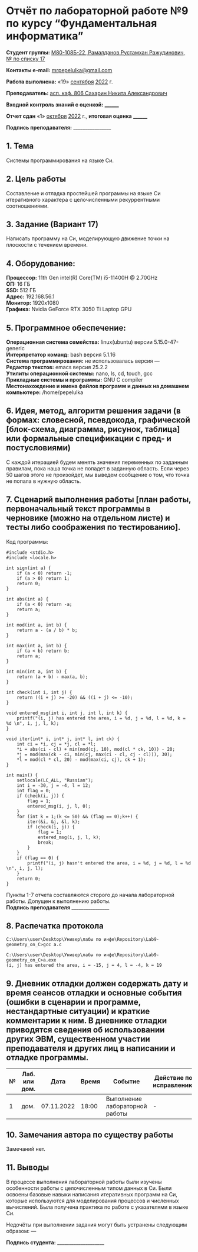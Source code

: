 # Отчёт по лабораторной работе №9 по курсу “Фундаментальная информатика”

<b>Студент группы:</b> <ins>M80-108Б-22, Рамалданов Рустамхан Ражудинович, № по списку 17</ins> 

<b>Контакты e-mail:</b> <ins>mrpepelulka@gmail.com</ins>

<b>Работа выполнена:</b> «19» <ins>сентября</ins> <ins>2022</ins> г.

<b>Преподаватель:</b> <ins>асп. каф. 806 Сахарин Никита Александрович</ins>

<b>Входной контроль знаний с оценкой:</b> <ins>______</ins>

<b>Отчет сдан</b> «1» <ins>октября</ins> <ins>2022</ins> г., <b>итоговая оценка</b> <ins>______</ins>

<b>Подпись преподавателя:</b> ________________

## 1. Тема
Системы программирования на языке Си.
## 2. Цель работы
Составление и отладка простейшей программы на языке Си итеративного характера с целочисленными рекуррентными соотношениями.
## 3. Задание (Вариант 17)
Написать программу на Си, моделирующую движение точки на плоскости с течением времени.
## 4. Оборудование:
<b>Процессор:</b> 11th Gen intel(R) Core(TM) i5-11400H @ 2.70GHz<br/>
<b>ОП:</b> 16 ГБ<br/>
<b>SSD:</b> 512 ГБ<br/>
<b>Адрес:</b> 192.168.56.1 <br/>
<b>Монитор:</b> 1920x1080<br/>
<b>Графика:</b> Nvidia GeForce RTX 3050 Ti Laptop GPU <br/>

## 5. Программное обеспечение:
<b>Операционная система семейства:</b> linux(ubuntu) версии 5.15.0-47-generic<br/>
<b>Интерпретатор команд:</b> bash версия 5.1.16<br/>
<b>Система программирования:</b> не использовалась версия —<br/>
<b>Редактор текстов:</b> emacs версия 25.2.2<br/>
<b>Утилиты операционной системы:</b> nano, ls, cd, touch, gcc <br/>
<b>Прикладные системы и программы:</b> GNU C compiler <br/>
<b>Местонахождение и имена файлов программ и данных на домашнем компьютере:</b> /home/pepelulka<br/>

## 6. Идея, метод, алгоритм решения задачи (в формах: словесной, псевдокода, графической [блок-схема, диаграмма, рисунок, таблица] или формальные спецификации с пред- и постусловиями)

С каждой итерацией будем менять значения переменных по заданным правилам, пока наша точка не попадет в заданную область. Если через 50 шагов этого не произойдет, мы выведем сообщение о том, что точка не попала в нужную область.

## 7. Сценарий выполнения работы [план работы, первоначальный текст программы в черновике (можно на отдельном листе) и тесты либо соображения по тестированию]. 

Код программы: 
```
#include <stdio.h>
#include <locale.h>

int sign(int a) {
    if (a < 0) return -1;
    if (a > 0) return 1;
    return 0;
}

int abs(int a) {
    if (a < 0) return -a;
    return a;
}

int mod(int a, int b) {
    return a - (a / b) * b;
}

int max(int a, int b) {
    if (a < b) return b;
    return a;
}

int min(int a, int b) {
    return (a + b) - max(a, b);
}

int check(int i, int j) {
    return ((i + j) >= -20) && ((i + j) <= -10);
}

void entered_msg(int i, int j, int l, int k) {
    printf("(i, j) has entered the area, i = %d, j = %d, l = %d, k = %d \n", i, j, l, k);
}

void iter(int* i, int* j, int* l, int ck) {
    int ci = *i, cj = *j, cl = *l;
    *i = abs(ci - cl) + min(mod(cj, 10), mod(cl * ck, 10)) - 20;
    *j = mod(max(ck - ci, min(cj, max(ci - cl, cj - cl))), 30);
    *l = mod(cl * cl, 20) - mod(max(ci, cj), ck + 1);
}

int main() {
    setlocale(LC_ALL, "Russian");
    int i = -30, j = -4, l = 12;
    int flag = 0;
    if (check(i, j)) {
        flag = 1;
        entered_msg(i, j, l, 0);
    }
    for (int k = 1;(k <= 50) && (flag == 0);k++) {
        iter(&i, &j, &l, k);
        if (check(i, j)) {
            flag = 1;
            entered_msg(i, j, l, k);
            break;
        }
    }
    if (flag == 0) {
        printf("(i, j) hasn't entered the area, i = %d, j = %d, l = %d \n", i, j, l);
    }
    return 0;
}
```

Пункты 1-7 отчета составляются сторого до начала лабораторной работы.
Допущен к выполнению работы.  
<b>Подпись преподавателя</b> ________________

## 8. Распечатка протокола 

```
C:\Users\user\Desktop\Универ\лабы по инфе\Repository\Lab9-geometry_on_C>gcc a.c

C:\Users\user\Desktop\Универ\лабы по инфе\Repository\Lab9-geometry_on_C>a.exe
(i, j) has entered the area, i = -15, j = 4, l = -4, k = 19 
```

## 9. Дневник отладки должен содержать дату и время сеансов отладки и основные события (ошибки в сценарии и программе, нестандартные ситуации) и краткие комментарии к ним. В дневнике отладки приводятся сведения об использовании других ЭВМ, существенном участии преподавателя и других лиц в написании и отладке программы.

| № |  Лаб. или дом. | Дата | Время | Событие | Действие по исправлению | Примечание |
| ------ | ------ | ------ | ------ | ------ | ------ | ------ |
| 1 | дом. | 07.11.2022 | 18:00 | Выполнение лабораторной работы | - | - |
## 10. Замечания автора по существу работы

Замечаний нет.

## 11. Выводы

В процессе выполнения лабораторной работы были изучены особенности работы с целочисленным типом данных в Си. Были освоены базовые навыки написания итеративных программ на Си, которые используются для моделирования процессов и численных вычислений. Была получена практика по работе с указателями в языке Си.

Недочёты при выполнении задания могут быть устранены следующим образом: —

<b>Подпись студента:</b> ____________________
